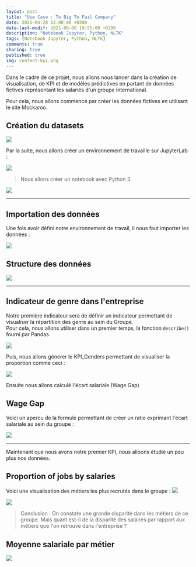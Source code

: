 ```yaml
---
layout: post
title: "Use Case : To Big To Fail Company"
date: 2021-04-28 12:00:00 +0200
date-last-modif: 2021-06-06 19:55:00 +0200
description: "Notebook Jupyter, Python, NLTK"
tags: [Notebook Jupyter, Python, NLTK]
comments: true
sharing: true
published: true
img: content-kpi.png
---
```

Dans le cadre de ce projet, nous allons nous lancer dans la création de visualisation, de KPI et de modèles prédictives en partant de données fictives représentant les salariés d'un groupe international.

Pour cela, nous allons commencé par créer les données fictives en utilisant le site Mockaroo.

## Création du datasets

![](../assets/img/Create%20KPI's/Create%20datasets.PNG)


Par la suite, nous allons créer un environnement de travaille sur JupyterLab :

![](../assets/img/Create%20KPI's/Create_environment_in_JupyterLab.PNG)

> Nous allons créer un notebook avec Python 3.

![](../assets/img/Create%20KPI's/creation_of_notebook.PNG)

------------------------------------------------------------------------------------------------------------------

## Importation des données

Une fois avoir défini notre environnement de travail, il nous faut importer les données :

![](../assets/img/Create%20KPI's/import_mock_data.PNG)

## Structure des données

![](../assets/img/Create%20KPI's/get_info_datasets.PNG)

------------------------------------------------------------------------------------------------------------------

## Indicateur de genre dans l'entreprise

Notre première indicateur sera de définir un indicateur permettant de visualiser la répartition des genre au sein du Groupe.  
Pour cela, nous allons utiliser dans un premier temps, la fonction ``` describe() ``` fourni par Pandas.

![](../assets/img/Create%20KPI's/KPI_Genders.PNG)


Puis, nous allons génerer le KPI_Genders permettant de visualiser la proportion comme ceci :

![](../assets/img/Create%20KPI's/KPI_Gender_2.PNG)


Ensuite nous allons calculé l'écart salariale (Wage Gap)

## Wage Gap

Voici un apercu de la formule permettant de créer un ratio exprimant l'écart salariale au sein du groupe :

![](../assets/img/Create%20KPI's/KPI_Wage_Gap.PNG)


------------------------------------------------------------------------------------------------------------------

Maintenant que nous avons notre premier KPI, nous alloons étudié un peu plus nos données.  
  
## Proportion of jobs by salaries

Voici une visualisation des métiers les plus recrutés dans le groupe :
![](../assets/img/Create%20KPI's/proportion_job_by_salaries.PNG)


![](../assets/img/Create%20KPI's/proportion_job_by_salaries_pie.PNG)


> Conclusion : On constate une grande disparité dans les métiers de ce groupe. Mais quant est-il de la disparité des salaires par rapport aux métiers que l'on retrouve dans l'entreprise ?

## Moyenne salariale par métier

![](../assets/img/Create%20KPI's/job_by_salaries.PNG)
